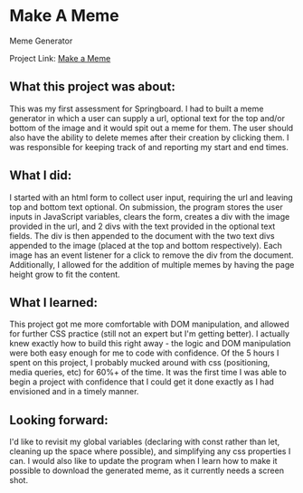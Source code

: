 # Make A Meme
Meme Generator

Project Link: [Make a Meme](https://druserkes.github.io/Meme-generator/)

## What this project was about: 

This was my first assessment for Springboard. 
I had to built a meme generator in which a user can supply a url, optional text for the top and/or bottom of the image and it would spit out a meme for them. The user should also have the ability to delete memes after their creation by clicking them. 
I was responsible for keeping track of and reporting my start and end times. 

## What I did: 

I started with an html form to collect user input, requiring the url and leaving top and bottom text optional. 
On submission, the program stores the user inputs in JavaScript variables, clears the form, creates a div with the image provided in the url, and 2 divs with the text provided in the optional text fields. The div is then appended to the document with the two text divs appended to the image (placed at the top and bottom respectively). 
Each image has an event listener for a click to remove the div from the document. Additionally, I allowed for the addition of multiple memes by having the page height grow to fit the content. 

## What I learned: 

This project got me more comfortable with DOM manipulation, and allowed for further CSS practice (still not an expert but I'm getting better). 
I actually knew exactly how to build this right away - the logic and DOM manipulation were both easy enough for me to code with confidence. 
Of the 5 hours I spent on this project, I probably mucked around with css (positioning, media queries, etc) for 60%+ of the time. 
It was the first time I was able to begin a project with confidence that I could get it done exactly as I had envisioned and in a timely manner. 

## Looking forward: 

I'd like to revisit my global variables (declaring with const rather than let, cleaning up the space where possible), and simplifying any css properties I can. 
I would also like to update the program when I learn how to make it possible to download the generated meme, as it currently needs a screen shot. 

